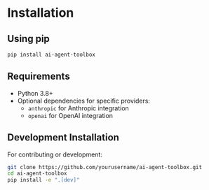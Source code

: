 # Installation

## Using pip

```bash
pip install ai-agent-toolbox
```

## Requirements

- Python 3.8+
- Optional dependencies for specific providers:
  - `anthropic` for Anthropic integration
  - `openai` for OpenAI integration

## Development Installation

For contributing or development:

```bash
git clone https://github.com/yourusername/ai-agent-toolbox.git
cd ai-agent-toolbox
pip install -e ".[dev]"
```

